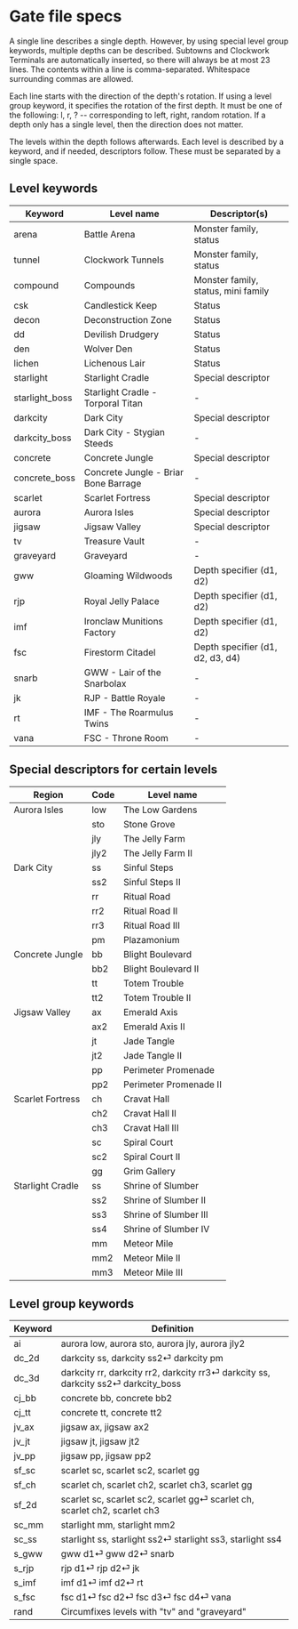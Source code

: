 # Gate file specs
A single line describes a single depth. However, by using special level group keywords, multiple depths can be described.
Subtowns and Clockwork Terminals are automatically inserted, so there will always be at most 23 lines.
The contents within a line is comma-separated. Whitespace surrounding commas are allowed.

Each line starts with the direction of the depth's rotation. If using a level group keyword, it specifies the rotation of the first depth.
It must be one of the following: l, r, ? -- corresponding to left, right, random rotation.
If a depth only has a single level, then the direction does not matter.

The levels within the depth follows afterwards.
Each level is described by a keyword, and if needed, descriptors follow.
These must be separated by a single space.

## Level keywords
| Keyword        | Level name                           | Descriptor(s)
| -------------- | ------------------------------------ | -------------
| arena          | Battle Arena                         | Monster family, status
| tunnel         | Clockwork Tunnels                    | Monster family, status
| compound       | Compounds                            | Monster family, status, mini family
| csk            | Candlestick Keep                     | Status
| decon          | Deconstruction Zone                  | Status
| dd             | Devilish Drudgery                    | Status
| den            | Wolver Den                           | Status
| lichen         | Lichenous Lair                       | Status
| starlight      | Starlight Cradle                     | Special descriptor
| starlight_boss | Starlight Cradle - Torporal Titan    | -
| darkcity       | Dark City                            | Special descriptor
| darkcity_boss  | Dark City - Stygian Steeds           | -
| concrete       | Concrete Jungle                      | Special descriptor
| concrete_boss  | Concrete Jungle - Briar Bone Barrage | -
| scarlet        | Scarlet Fortress                     | Special descriptor
| aurora         | Aurora Isles                         | Special descriptor
| jigsaw         | Jigsaw Valley                        | Special descriptor
| tv             | Treasure Vault                       | -
| graveyard      | Graveyard                            | -
| gww            | Gloaming Wildwoods                   | Depth specifier (d1, d2)
| rjp            | Royal Jelly Palace                   | Depth specifier (d1, d2)
| imf            | Ironclaw Munitions Factory           | Depth specifier (d1, d2)
| fsc            | Firestorm Citadel                    | Depth specifier (d1, d2, d3, d4)
| snarb          | GWW - Lair of the Snarbolax          | -
| jk             | RJP - Battle Royale                  | -
| rt             | IMF - The Roarmulus Twins            | -
| vana           | FSC - Throne Room                    | -

## Special descriptors for certain levels
| Region           | Code | Level name
| ---------------- | ---- | ----------
| Aurora Isles     | low  | The Low Gardens
|                  | sto  | Stone Grove
|                  | jly  | The Jelly Farm
|                  | jly2 | The Jelly Farm II
| Dark City        | ss   | Sinful Steps
|                  | ss2  | Sinful Steps II
|                  | rr   | Ritual Road
|                  | rr2  | Ritual Road II
|                  | rr3  | Ritual Road III
|                  | pm   | Plazamonium
| Concrete Jungle  | bb   | Blight Boulevard
|                  | bb2  | Blight Boulevard II
|                  | tt   | Totem Trouble
|                  | tt2  | Totem Trouble II
| Jigsaw Valley    | ax   | Emerald Axis
|                  | ax2  | Emerald Axis II
|                  | jt   | Jade Tangle
|                  | jt2  | Jade Tangle II
|                  | pp   | Perimeter Promenade
|                  | pp2  | Perimeter Promenade II
| Scarlet Fortress | ch   | Cravat Hall
|                  | ch2  | Cravat Hall II
|                  | ch3  | Cravat Hall III
|                  | sc   | Spiral Court
|                  | sc2  | Spiral Court II
|                  | gg   | Grim Gallery
| Starlight Cradle | ss   | Shrine of Slumber
|                  | ss2  | Shrine of Slumber II
|                  | ss3  | Shrine of Slumber III
|                  | ss4  | Shrine of Slumber IV
|                  | mm   | Meteor Mile
|                  | mm2  | Meteor Mile II
|                  | mm3  | Meteor Mile III

## Level group keywords
| Keyword | Definition
| ------- | ----------
| ai      | aurora low, aurora sto, aurora jly, aurora jly2
| dc_2d   | darkcity ss, darkcity ss2⏎ darkcity pm
| dc_3d   | darkcity rr, darkcity rr2, darkcity rr3⏎ darkcity ss, darkcity ss2⏎ darkcity_boss
| cj_bb   | concrete bb, concrete bb2
| cj_tt   | concrete tt, concrete tt2
| jv_ax   | jigsaw ax, jigsaw ax2
| jv_jt   | jigsaw jt, jigsaw jt2
| jv_pp   | jigsaw pp, jigsaw pp2
| sf_sc   | scarlet sc, scarlet sc2, scarlet gg
| sf_ch   | scarlet ch, scarlet ch2, scarlet ch3, scarlet gg
| sf_2d   | scarlet sc, scarlet sc2, scarlet gg⏎ scarlet ch, scarlet ch2, scarlet ch3
| sc_mm   | starlight mm, starlight mm2
| sc_ss   | starlight ss, starlight ss2⏎ starlight ss3, starlight ss4
| s_gww   | gww d1⏎ gww d2⏎ snarb
| s_rjp   | rjp d1⏎ rjp d2⏎ jk
| s_imf   | imf d1⏎ imf d2⏎ rt
| s_fsc   | fsc d1⏎ fsc d2⏎ fsc d3⏎ fsc d4⏎ vana
| rand    | Circumfixes levels with "tv" and "graveyard"